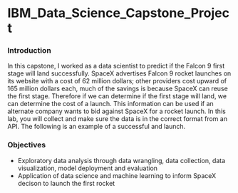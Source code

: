 # IBM_Data_Science_Capstone_Project

### Introduction
In this capstone, I worked as a data scientist to predict if the Falcon 9 first stage will land successfully. SpaceX advertises Falcon 9 rocket launches on its website with a cost of 62 million dollars; other providers cost upward of 165 million dollars each, much of the savings is because SpaceX can reuse the first stage. Therefore if we can determine if the first stage will land, we can determine the cost of a launch. This information can be used if an alternate company wants to bid against SpaceX for a rocket launch. In this lab, you will collect and make sure the data is in the correct format from an API. The following is an example of a successful and launch.

### Objectives
* Exploratory data analysis through data wrangling, data collection, data visualization, model deployment and evaluation
* Application of data science and machine learning to inform SpaceX decison to launch the first rocket

